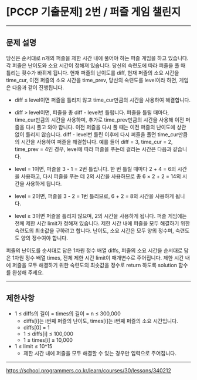# [PCCP 기출문제] 2번 / 퍼즐 게임 챌린지

---

## 문제 설명

당신은 순서대로 n개의 퍼즐을 제한 시간 내에 풀어야 하는 퍼즐 게임을 하고 있습니다. 각 퍼즐은 난이도와 소요 시간이 정해져 있습니다. 당신의 숙련도에 따라 퍼즐을 풀 때 틀리는 횟수가 바뀌게 됩니다. 현재 퍼즐의 난이도를 diff, 현재 퍼즐의 소요 시간을 time_cur, 이전 퍼즐의 소요 시간을 time_prev, 당신의 숙련도를 level이라 하면, 게임은 다음과 같이 진행됩니다.

- diff ≤ level이면 퍼즐을 틀리지 않고 time_cur만큼의 시간을 사용하여 해결합니다.
- diff > level이면, 퍼즐을 총 diff - level번 틀립니다. 퍼즐을 틀릴 때마다, time_cur만큼의 시간을 사용하며, 추가로 time_prev만큼의 시간을 사용해 이전 퍼즐을 다시 풀고 와야 합니다. 이전 퍼즐을 다시 풀 때는 이전 퍼즐의 난이도에 상관없이 틀리지 않습니다. diff - level번 틀린 이후에 다시 퍼즐을 풀면 time_cur만큼의 시간을 사용하여 퍼즐을 해결합니다.
예를 들어 diff = 3, time_cur = 2, time_prev = 4인 경우, level에 따라 퍼즐을 푸는데 걸리는 시간은 다음과 같습니다.

- level = 1이면, 퍼즐을 3 - 1 = 2번 틀립니다. 한 번 틀릴 때마다 2 + 4 = 6의 시간을 사용하고, 다시 퍼즐을 푸는 데 2의 시간을 사용하므로 총 6 × 2 + 2 = 14의 시간을 사용하게 됩니다.
- level = 2이면, 퍼즐을 3 - 2 = 1번 틀리므로, 6 + 2 = 8의 시간을 사용하게 됩니다.
- level ≥ 3이면 퍼즐을 틀리지 않으며, 2의 시간을 사용하게 됩니다.
퍼즐 게임에는 전체 제한 시간 limit가 정해져 있습니다. 제한 시간 내에 퍼즐을 모두 해결하기 위한 숙련도의 최솟값을 구하려고 합니다. 난이도, 소요 시간은 모두 양의 정수며, 숙련도도 양의 정수여야 합니다.

퍼즐의 난이도를 순서대로 담은 1차원 정수 배열 diffs, 퍼즐의 소요 시간을 순서대로 담은 1차원 정수 배열 times, 전체 제한 시간 limit이 매개변수로 주어집니다. 제한 시간 내에 퍼즐을 모두 해결하기 위한 숙련도의 최솟값을 정수로 return 하도록 solution 함수를 완성해 주세요.

---

## 제한사항

- 1 ≤ diffs의 길이 = times의 길이 = n ≤ 300,000
   - diffs[i]는 i번째 퍼즐의 난이도, times[i]는 i번째 퍼즐의 소요 시간입니다.
   - diffs[0] = 1
   - 1 ≤ diffs[i] ≤ 100,000
   - 1 ≤ times[i] ≤ 10,000
- 1 ≤ limit ≤ 10^15
   - 제한 시간 내에 퍼즐을 모두 해결할 수 있는 경우만 입력으로 주어집니다.

---

https://school.programmers.co.kr/learn/courses/30/lessons/340212

